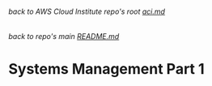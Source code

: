 ###### back to AWS Cloud Institute repo's root [aci.md](../aci.md)
###### back to repo's main [README.md](../../../README.md)
# Systems Management Part 1
